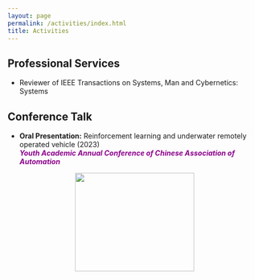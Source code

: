 ```yaml
---
layout: page
permalink: /activities/index.html
title: Activities
---
```


## Professional Services

- Reviewer of IEEE Transactions on Systems, Man and Cybernetics: Systems

## Conference Talk

- **Oral Presentation:** Reinforcement learning and underwater remotely operated vehicle (2023)   
***<font color='DarkMagenta'>Youth Academic Annual Conference of Chinese Association of Automation</font>***   

<div style="text-align:center;">
  <img src="https://jcyang101.github.io/images/yac2023.jpg" width="237" height="196">
</div>